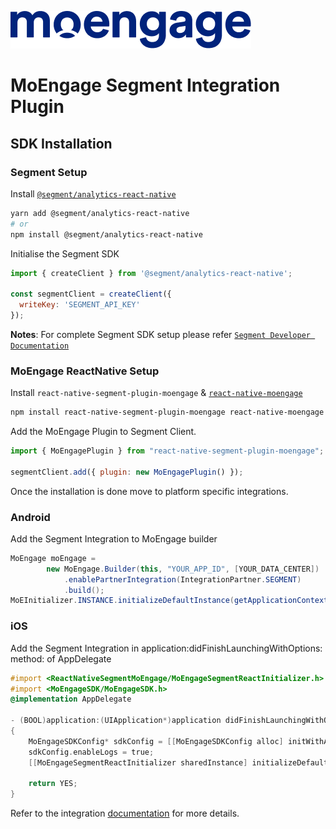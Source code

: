 ![Logo](/.github/logo.png)

# MoEngage Segment Integration Plugin

## SDK Installation 

### Segment Setup
Install [`@segment/analytics-react-native`](https://github.com/segmentio/analytics-react-native)

```sh
yarn add @segment/analytics-react-native
# or
npm install @segment/analytics-react-native
```

Initialise the Segment SDK
```js
import { createClient } from '@segment/analytics-react-native';

const segmentClient = createClient({
  writeKey: 'SEGMENT_API_KEY'
});
```

**Notes**: For complete Segment SDK setup please refer [`Segment Developer Documentation`](https://segment.com/docs/connections/sources/catalog/libraries/mobile/react-native/)

### MoEngage ReactNative Setup
Install `react-native-segment-plugin-moengage` & [`react-native-moengage`](https://www.npmjs.com/package/react-native-moengage)
```sh
npm install react-native-segment-plugin-moengage react-native-moengage
```

Add the MoEngage Plugin to Segment Client.
```js
import { MoEngagePlugin } from "react-native-segment-plugin-moengage";

segmentClient.add({ plugin: new MoEngagePlugin() });
```

Once the installation is done move to platform specific integrations. 

### Android 
Add the Segment Integration to MoEngage builder
```java
MoEngage moEngage =
        new MoEngage.Builder(this, "YOUR_APP_ID", [YOUR_DATA_CENTER])
            .enablePartnerIntegration(IntegrationPartner.SEGMENT)
            .build();
MoEInitializer.INSTANCE.initializeDefaultInstance(getApplicationContext(), moEngage);
```
### iOS 
Add the Segment Integration in application:didFinishLaunchingWithOptions: method: of AppDelegate
```Objective-C
#import <ReactNativeSegmentMoEngage/MoEngageSegmentReactInitializer.h>
#import <MoEngageSDK/MoEngageSDK.h>
@implementation AppDelegate
 
- (BOOL)application:(UIApplication*)application didFinishLaunchingWithOptions:(NSDictionary*)launchOptions
{    
    MoEngageSDKConfig* sdkConfig = [[MoEngageSDKConfig alloc] initWithAppId:@"YOUR APPID" dataCenter: DATA_CENTER];
    sdkConfig.enableLogs = true;
    [[MoEngageSegmentReactInitializer sharedInstance] initializeDefaultSDKConfig:sdkConfig andLaunchOptions:launchOptions];
 
    return YES;
}
```
Refer to the integration [documentation](https://partners.moengage.com/hc/en-us/sections/15979246131092-React-Native-Device-Mode) for more details.

